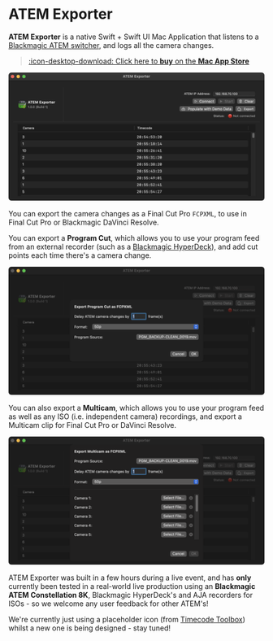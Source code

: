 # ATEM Exporter

**ATEM Exporter** is a native Swift + Swift UI Mac Application that listens to a [Blackmagic ATEM switcher](https://www.blackmagicdesign.com/products/atem), and logs all the camera changes.

> [:icon-desktop-download: Click here to **buy** on the **Mac App Store**](/buy/)

![](/static/demo-data.png)

You can export the camera changes as a Final Cut Pro `FCPXML`, to use in Final Cut Pro or Blackmagic DaVinci Resolve.

You can export a **Program Cut**, which allows you to use your program feed from an external recorder (such as a [Blackmagic HyperDeck](https://www.blackmagicdesign.com/products/hyperdeck)), and add cut points each time there's a camera change.

![](/static/program-cut.png)

You can also export a **Multicam**, which allows you to use your program feed as well as any ISO (i.e. independent camera) recordings, and export a Multicam clip for Final Cut Pro or DaVinci Resolve.

![](/static/multicam.png)

ATEM Exporter was built in a few hours during a live event, and has **only** currently been tested in a real-world live production using an **Blackmagic ATEM Constellation 8K**, Blackmagic HyperDeck's and AJA recorders for ISOs - so we welcome any user feedback for other ATEM's!

We're currently just using a placeholder icon (from [Timecode Toolbox](https://fcp.cafe/latenite/#timecode-toolbox)) whilst a new one is being designed - stay tuned!